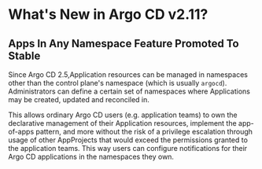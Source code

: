 # What's New in Argo CD v2.11?
## Apps In Any Namespace Feature Promoted To Stable
Since Argo CD 2.5,Application resources can be managed in namespaces other than the control plane's namespace (which is usually `argocd`). Administrators can define a certain set of namespaces where Applications may be created, updated and reconciled in.

This allows ordinary Argo CD users (e.g. application teams) to own the declarative management of their Application resources, implement the app-of-apps pattern, and more without the risk of a privilege escalation through usage of other AppProjects that would exceed the permissions granted to the application teams. This way users can configure notifications for their Argo CD applications in the namespaces they own.